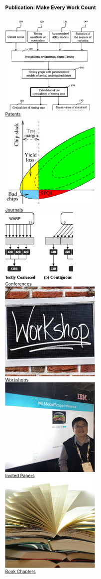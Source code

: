 <div class="block-title"><h3>Publication: Make Every Work <span>Count</span></h3></div>
<br>

<div class="container">
  <div class="row justify-content-center">
    <div class="col-auto mt-3">
     <div class="card" style="width: 18rem;">
        <img src="./img/Patents.png" class="card-img-top" alt="Patents">
        <div class="card-body text-center">
            <a href="./sections/patents.html" class="btn btn-primary ajax-page-load">Patents</a>
        </div>
    </div>
    </div>
    <div class="col-auto mt-3">
      <div class="card" style="width: 18rem;">
        <img src="./img/Journal.png" class="card-img-top" alt="Journal">
        <div class="card-body text-center">
            <a href="./sections/journals.html" class="btn btn-primary ajax-page-load">Journals</a>
        </div>
        </div>
    </div>
    <div class="col-auto mt-3">
      <div class="card" style="width: 18rem;">
        <img src="./img/Conference.png" class="card-img-top" alt="Conferences">
        <div class="card-body text-center">
            <a href="./sections/conferences.html" class="btn btn-primary ajax-page-load">Conferences</a>
        </div>
        </div>
    </div>
  </div>

  <div class="row justify-content-center">
    <div class="col-auto mt-3">
     <div class="card" style="width: 18rem;">
        <img src="./img/workshop.jpg" class="card-img-top" alt="Workshops">
        <div class="card-body text-center">
            <a href="./sections/workshops.html" class="btn btn-primary ajax-page-load">Workshops</a>
        </div>
        </div>
    </div>
    <div class="col-auto mt-3">
      <div class="card" style="width: 18rem;">
        <img src="./img/InvitedPapers.jpg" class="card-img-top" alt="invited papers">
        <div class="card-body text-center">
            <a href="./sections/invitedpapers.html" class="btn btn-primary ajax-page-load">Invited Papers</a>
        </div>
        </div>
    </div>
    <div class="col-auto mt-3">
      <div class="card" style="width: 18rem;">
        <img src="./img/books.jpg" class="card-img-top" alt="books">
        <div class="card-body text-center">
            <a href="./sections/bookchapters.html" class="btn btn-primary ajax-page-load">Book Chapters</a>
        </div>
        </div>
    </div>
  </div>
</div>
